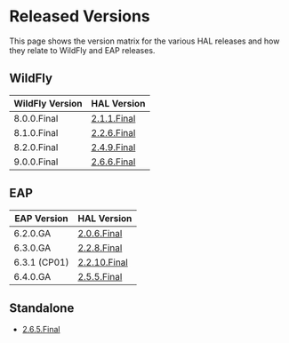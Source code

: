 # Released Versions

This page shows the version matrix for the various HAL releases and how they relate to WildFly and EAP releases.

## WildFly

WildFly Version | HAL Version
--- | ---
8.0.0.Final | [2.1.1.Final](2.1.1.Final.md)
8.1.0.Final | [2.2.6.Final](2.2.6.Final.md)
8.2.0.Final | [2.4.9.Final](2.4.9.Final.md)
9.0.0.Final | [2.6.6.Final](2.6.6.Final.md)

## EAP

EAP Version | HAL Version
--- | ---
6.2.0.GA | [2.0.6.Final](2.0.6.Final.md)
6.3.0.GA | [2.2.8.Final](2.2.8.Final.md)
6.3.1 (CP01) | [2.2.10.Final](2.2.10.Final.md)
6.4.0.GA | [2.5.5.Final](2.5.5.Final.md)

## Standalone

- [2.6.5.Final](2.6.5.Final.md)
